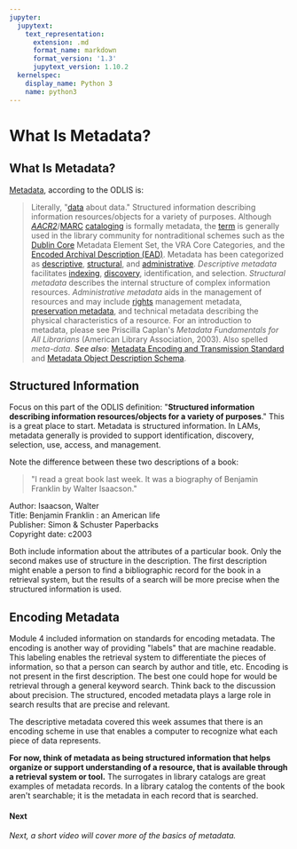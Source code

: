 ```yaml
---
jupyter:
  jupytext:
    text_representation:
      extension: .md
      format_name: markdown
      format_version: '1.3'
      jupytext_version: 1.10.2
  kernelspec:
    display_name: Python 3
    name: python3
---
```


<!-- #region id="OQ9iD-wC5Svl" -->
# What Is Metadata?

## What Is Metadata?

[Metadata](https://products.abc-clio.com/ODLIS/odlis_m.aspx#metadata), according to the ODLIS is: 

> Literally, "[data](https://products.abc-clio.com/ODLIS/odlis_d.aspx#data) about data." Structured information describing information resources/objects for a variety of purposes. Although [_AACR2_](https://products.abc-clio.com/ODLIS/odlis_a.aspx#anglo)/[MARC](https://products.abc-clio.com/ODLIS/odlis_m.aspx#machinecat) [cataloging](https://products.abc-clio.com/ODLIS/odlis_c.aspx#cataloging) is formally metadata, the [term](https://products.abc-clio.com/ODLIS/odlis_t.aspx#term) is generally used in the library community for nontraditional schemes such as the [Dublin Core](https://products.abc-clio.com/ODLIS/odlis_d.aspx#dublincore) Metadata Element Set, the VRA Core Categories, and the [Encoded Archival Description (EAD)](https://products.abc-clio.com/ODLIS/odlis_e.aspx#ead). Metadata has been categorized as [descriptive](https://products.abc-clio.com/ODLIS/odlis_d.aspx#descripmetadata), [structural](https://products.abc-clio.com/ODLIS/odlis_s.aspx#strucmetadata), and [administrative](https://products.abc-clio.com/ODLIS/odlis_a.aspx#adminmetadata). _Descriptive metadata_ facilitates [indexing](https://products.abc-clio.com/ODLIS/odlis_i.aspx#indexing), [discovery](https://products.abc-clio.com/ODLIS/odlis_d.aspx#discoveryservice), identification, and selection. _Structural metadata_ describes the internal structure of complex information resources. _Administrative metadata_ aids in the management of resources and may include [rights](https://products.abc-clio.com/ODLIS/odlis_r.aspx#rights) management metadata, [preservation metadata](https://products.abc-clio.com/ODLIS/odlis_p.aspx#presmetadata), and technical metadata describing the physical characteristics of a resource. For an introduction to metadata, please see Priscilla Caplan's _Metadata Fundamentals for All Librarians_ (American Library Association, 2003). Also spelled _meta-data_. **_See also_**: [Metadata Encoding and Transmission Standard](https://products.abc-clio.com/ODLIS/odlis_m.aspx#mets) and [Metadata Object Description Schema](https://products.abc-clio.com/ODLIS/odlis_m.aspx#mods).

## Structured Information

Focus on this part of the ODLIS definition: "**Structured information** **describing information resources/objects for a variety of purposes**." This is a great place to start. Metadata is structured information. In LAMs, metadata generally is provided to support identification, discovery, selection, use, access, and management. 

Note the difference between these two descriptions of a book:

> "I read a great book last week. It was a biography of Benjamin Franklin by Walter Isaacson."

Author: Isaacson, Walter  
Title: Benjamin Franklin : an American life  
Publisher: Simon & Schuster Paperbacks  
Copyright date: c2003

Both include information about the attributes of a particular book. Only the second makes use of structure in the description. The first description might enable a person to find a bibliographic record for the book in a retrieval system, but the results of a search will be more precise when the structured information is used.

## Encoding Metadata

Module 4 included information on standards for encoding metadata. The encoding is another way of providing "labels" that are machine readable. This labeling enables the retrieval system to differentiate the pieces of information, so that a person can search by author and title, etc. Encoding is not present in the first description. The best one could hope for would be retrieval through a general keyword search. Think back to the discussion about precision. The structured, encoded metadata plays a large role in search results that are precise and relevant. 

The descriptive metadata covered this week assumes that there is an encoding scheme in use that enables a computer to recognize what each piece of data represents. 

**For now, think of metadata as being structured information that helps organize or support understanding of a resource, that is available through a retrieval system or tool.** The surrogates in library catalogs are great examples of metadata records. In a library catalog the contents of the book aren't searchable; it is the metadata in each record that is searched.

#### **Next**

_Next, a short video will cover more of the basics of metadata._
<!-- #endregion -->
